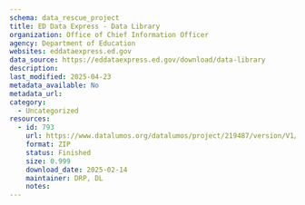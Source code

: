 ```yaml
---
schema: data_rescue_project 
title: ED Data Express - Data Library
organization: Office of Chief Information Officer
agency: Department of Education
websites: eddataexpress.ed.gov
data_source: https://eddataexpress.ed.gov/download/data-library
description: 
last_modified: 2025-04-23
metadata_available: No
metadata_url: 
category:
  - Uncategorized
resources:
  - id: 793
    url: https://www.datalumos.org/datalumos/project/219487/version/V1/view
    format: ZIP
    status: Finished
    size: 0.999
    download_date: 2025-02-14
    maintainer: DRP, DL
    notes: 
---
```

